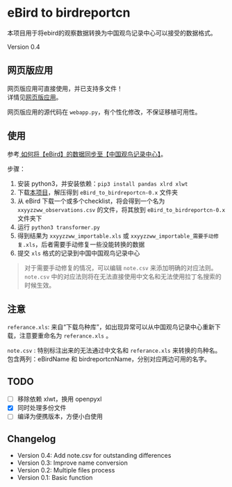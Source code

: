 # eBird to birdreportcn

本项目用于将ebird的观察数据转换为中国观鸟记录中心可以接受的数据格式。

Version 0.4

## 网页版应用

网页版应用可直接使用，并已支持多文件！  
详情见<a href="https://xebird.proto.cf/eBird_to_birdreportcn/" target="_blank">网页版应用</a>。

网页版应用的源代码在 `webapp.py`，有个性化修改，不保证移植可用性。

## 使用
参考[ 如何将【eBird】的数据同步至【中国观鸟记录中心】](https://mp.weixin.qq.com/s/i17984F6CRl2v_g7fcmu5g)。

步骤：

1. 安装 python3，并安装依赖：`pip3 install pandas xlrd xlwt`
2. 下载[本项目](https://github.com/ljk5403/eBird_to_birdreportcn/archive/0.4.zip)，解压得到 `eBird_to_birdreportcn-0.x` 文件夹
3. 从 eBird 下载一个或多个checklist，将会得到一个名为 `xxyyzzww_observations.csv` 的文件，将其放到 `eBird_to_birdreportcn-0.x` 文件夹下
4. 运行 `python3 transformer.py`
5. 得到结果为 `xxyyzzww_importable.xls` 或 `xxyyzzww_importable_需要手动修复.xls`，后者需要手动修复一些没能转换的数据
6. 提交 `xls` 格式的记录到中国中国观鸟记录中心

> 对于需要手动修复的情况，可以编辑 `note.csv` 来添加明确的对应法则。 `note.csv` 中的对应法则将在无法直接使用中文名和无法使用拉丁名搜索的时候生效。

## 注意

`referance.xls`: 来自“下载鸟种库”，如出现异常可以从中国观鸟记录中心重新下载，注意要重命名为 `referance.xls` 。

`note.csv` : 特别标注出来的无法通过中文名和 `referance.xls` 来转换的鸟种名。包含两列：eBirdName 和 birdreportcnName，分别对应两边可用的名字。


## TODO

- [ ] 移除依赖 xlwt，换用 openpyxl  
- [x] 同时处理多份文件  
- [ ] 编译为便携版本，方便小白使用

## Changelog

- Version 0.4: Add note.csv for outstanding differences
- Version 0.3: Improve name conversion
- Version 0.2: Multiple files process
- Version 0.1: Basic function
